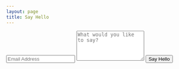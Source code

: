 ```yaml
---
layout: page
title: Say Hello
---
```


<div class="py2">
  <form action="https://formspree.io/{{ site.email }}" method="POST" class="form-stacked form-light">
    <input type="text" name="email" class="input mobile-block" placeholder="Email Address">
    <textarea type="text" name="content" class="input mobile-block" rows="5" placeholder="What would you like to say?"></textarea>
    <input type="submit" class="button button-blue button-big mobile-block" value="Say Hello">
  </form>
</div>
